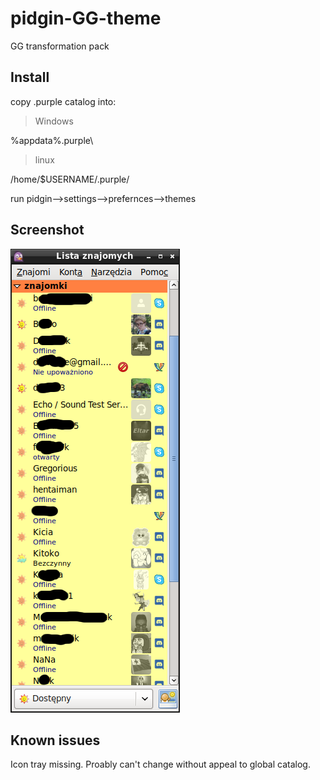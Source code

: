 # pidgin-GG-theme
GG transformation pack
## Install
copy .purple catalog into:
>Windows

%appdata%\.purple\

>linux

/home/$USERNAME/.purple/

run pidgin-->settings-->prefernces-->themes
## Screenshot
![screen](https://github.com/kompowiec/pidgin-GG-theme/blob/master/.purple/screenh.png)
## Known issues
Icon tray missing. Proably can't change without appeal to global catalog.
